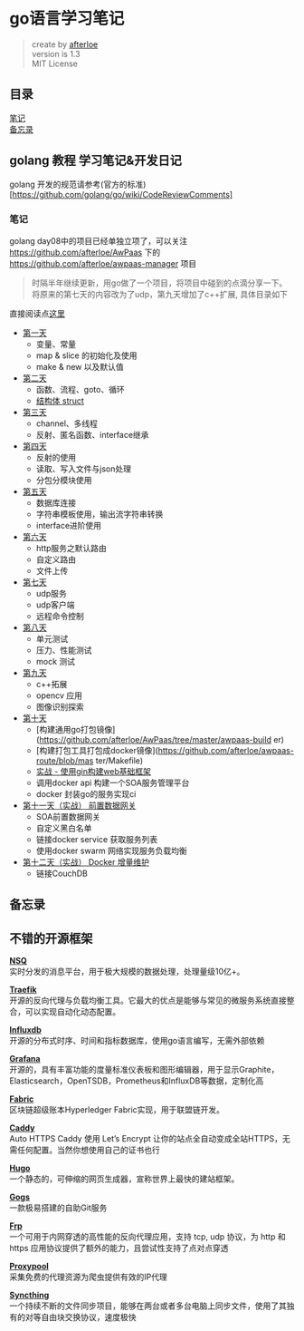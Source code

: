# go语言学习笔记

> create by [afterloe](lm6289511@gmail.com)  
> version is 1.3  
> MIT License    

## 目录
<a href="#1">笔记</a>  
<a href="#2">备忘录</a>  

## golang 教程 学习笔记&开发日记
golang 开发的规范请参考(官方的标准)[https://github.com/golang/go/wiki/CodeReviewComments]

### <a name="#1">笔记</a>
golang day08中的项目已经单独立项了，可以关注 https://github.com/afterloe/AwPaas 下的 https://github.com/afterloe/awpaas-manager 项目
> 时隔半年继续更新，用go做了一个项目，将项目中碰到的点滴分享一下。将原来的第七天的内容改为了udp，第九天增加了c++扩展, 具体目录如下

直接阅读点[这里](./SUMMARY.md)
* [第一天](./src/1-learn/summary.md)
    * 变量、常量
    * map & slice 的初始化及使用
    * make & new 以及默认值
* [第二天](day02/index.md)
    * 函数、流程、goto、循环
    * [结构体 struct](day02/struct.md)
* [第三天](day03/index.md)
    * channel、多线程
    * 反射、匿名函数、interface继承
* [第四天](day04/index.md)
    * 反射的使用
    * 读取、写入文件与json处理
    * 分包分模块使用
* [第五天](day05/index.md)
    * 数据库连接
    * 字符串模板使用，输出流字符串转换
    * interface进阶使用
* [第六天](day06/index.md)
    * http服务之默认路由
    * 自定义路由
    * 文件上传
* [第七天](day07/index.md)
    * udp服务
    * udp客户端
    * 远程命令控制
* [第八天](day08/index.md)
    * 单元测试
    * 压力、性能测试
    * mock 测试
* [第九天](day09/index.md)
    * c++拓展
    * opencv 应用
    * 图像识别探索
* [第十天](https://github.com/afterloe/awpaas-manager)
    * [构建通用go打包镜像](https://github.com/afterloe/AwPaas/tree/master/awpaas-build
er)
    * [构建打包工具打包成docker镜像](https://github.com/afterloe/awpaas-route/blob/mas
ter/Makefile)
    * [实战 - 使用gin构建web基础框架](day08_framework.md)
    * 调用docker api 构建一个SOA服务管理平台
    * docker 封装go的服务实现ci
* [第十一天（实战） 前置数据网关](https://github.com/afterloe/awpaas-route)
    * SOA前置数据网关
    * 自定义黑白名单
    * 链接docker service 获取服务列表
    * 使用docker swarm 网络实现服务负载均衡
* [第十二天（实战） Docker 增量维护](https://github.com/afterloe/awpaas-repository)
    * 链接CouchDB

## <a name="#2">备忘录</a>

## 不错的开源框架
**[NSQ](https://github.com/nsqio/nsq)**  
实时分发的消息平台，用于极大规模的数据处理，处理量级10亿+。  

**[Traefik](https://github.com/containous/traefik)**  
开源的反向代理与负载均衡工具。它最大的优点是能够与常见的微服务系统直接整合，可以实现自动化动态配置。  

**[Influxdb](https://github.com/influxdata/influxdb)**  
开源的分布式时序、时间和指标数据库，使用go语言编写，无需外部依赖  

**[Grafana](https://github.com/grafana/grafana)**  
开源的，具有丰富功能的度量标准仪表板和图形编辑器，用于显示Graphite，Elasticsearch，OpenTSDB，Prometheus和InfluxDB等数据，定制化高  

**[Fabric](https://github.com/hyperledger/fabric)**  
区块链超级账本Hyperledger Fabric实现，用于联盟链开发。  

**[Caddy](https://github.com/mholt/caddy)**  
Auto HTTPS Caddy 使用 Let’s Encrypt 让你的站点全自动变成全站HTTPS，无需任何配置。当然你想使用自己的证书也行  

**[Hugo](https://github.com/gohugoio/hugo)**  
一个静态的，可伸缩的网页生成器，宣称世界上最快的建站框架。  

**[Gogs](https://github.com/gogs/gogs)**  
一款极易搭建的自助Git服务  

**[Frp](https://github.com/fatedier/frp)**  
一个可用于内网穿透的高性能的反向代理应用，支持 tcp, udp 协议，为 http 和 https 应用协议提供了额外的能力，且尝试性支持了点对点穿透  

**[Proxypool](https://github.com/henson/proxypool)**  
采集免费的代理资源为爬虫提供有效的IP代理  

**[Syncthing](https://github.com/syncthing/syncthing)**  
一个持续不断的文件同步项目，能够在两台或者多台电脑上同步文件，使用了其独有的对等自由块交换协议，速度极快  


